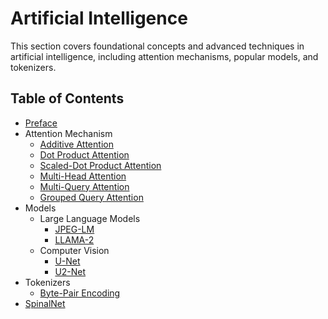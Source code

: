 # **Artificial Intelligence**

This section covers foundational concepts and advanced techniques in artificial intelligence, including attention mechanisms, popular models, and tokenizers.

## **Table of Contents**

- [Preface](../preface/)
- Attention Mechanism
    - [Additive Attention](../attention/add_att/)
    - [Dot Product Attention](../attention/dot_att/)
    - [Scaled-Dot Product Attention](../attention/scaled_dot_att/)
    - [Multi-Head Attention](../attention/mha/)
    - [Multi-Query Attention](../attention/mqa/)
    - [Grouped Query Attention](../attention/gqa/)
- Models
    - Large Language Models
        - [JPEG-LM](../model/jpeg-lm/)
        - [LLAMA-2](../model/llama2/)
    - Computer Vision
        - [U-Net](../model/u_net/)
        - [U2-Net](../model/u2_net/)
- Tokenizers
    - [Byte-Pair Encoding](../tokenizer/bpe/)
- [SpinalNet](../spina/)
